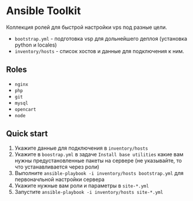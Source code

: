 # Ansible Toolkit

Коллекция ролей для быстрой настройки vps под разные цели.

* `bootstrap.yml` - подготовка vsp для дольнейшего деплоя (установка python и locales)
* `inventory/hosts` - список хостов и данные для подключения к ним.

## Roles

* `nginx`
* `php`
* `git`
* `mysql`
* `opencart`
* `node`

## Quick start

1. Укажите данные для подключения в `inventory/hosts`
2. Укажите в `boostrap.yml` в задаче `Install base utilities` какие вам нужны предустановленные
  пакеты на сервере (не указывайте, то что устанавливается через роли)
3. Выполните `ansible-playbook -i inventory/hosts bootstrap.yml` для первоначльной настройки сервера
4. Укажите нужные вам роли и параметры в  `site-*.yml`
5. Запустите `ansible-playbook -i inventory/hosts site-*.yml`
